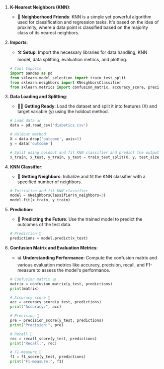 
1. **K-Nearest Neighbors (KNN)**:
   - 🤝 **Neighborhood Friends**: KNN is a simple yet powerful algorithm used for classification and regression tasks. It's based on the idea of proximity, where a data point is classified based on the majority class of its nearest neighbors.

2. **Imports**: 
   - 🛠️ **Setup**: Import the necessary libraries for data handling, KNN model, data splitting, evaluation metrics, and plotting.

   ```python
   # Cool Imports
   import pandas as pd
   from sklearn.model_selection import train_test_split
   from sklearn.neighbors import KNeighborsClassifier
   from sklearn.metrics import confusion_matrix, accuracy_score, precision_score,     recall_score, f1_score
   ```

3. **Data Loading and Splitting**:
   - 🏋️‍♂️ **Getting Ready**: Load the dataset and split it into features (X) and target variable (y) using the holdout method.

   ```python
   # Load data 📊
   data = pd.read_csv('diabetics.csv')

   # Holdout method
   X = data.drop('outcome', axis=1)
   y = data['outcome']

   # Split using holdout and fit KNN classifier and predict the output
   x_train, x_test, y_train, y_test = train_test_split(X, y, test_size=0.3)
   ```

4. **KNN Classifier**:
   - 🎯 **Getting Neighbors**: Initialize and fit the KNN classifier with a specified number of neighbors.
   
   ```python
   # Initialize and fit KNN classifier
   model = KNeighborsClassifier(n_neighbors=3)
   model.fit(x_train, y_train)
   ```

5. **Prediction**:
   - 🔮 **Predicting the Future**: Use the trained model to predict the outcomes of the test data.
   
   ```python
   # Prediction 🔮
   predictions = model.predict(x_test)
   ```

6. **Confusion Matrix and Evaluation Metrics**:
   - 📊 **Understanding Performance**: Compute the confusion matrix and various evaluation metrics like accuracy, precision, recall, and F1-measure to assess the model's performance.
   
   ```python
   # Confusion matrix 📊
   matrix = confusion_matrix(y_test, predictions)
   print(matrix)

   # Accuracy score 🎯
   acc = accuracy_score(y_test, predictions)
   print("Accuracy:", acc)

   # Precision 🎯
   pre = precision_score(y_test, predictions)
   print("Precision:", pre)

   # Recall 🎯
   rec = recall_score(y_test, predictions)
   print("Recall:", rec)

   # F1-measure 📏
   f1 = f1_score(y_test, predictions)
   print("F1-measure:", f1)
   ```
